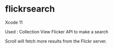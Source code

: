 # flickrsearch

Xcode 11

Used : Collection View
Flicker API to make a search

Scroll will fetch more results from the Flickr server.
